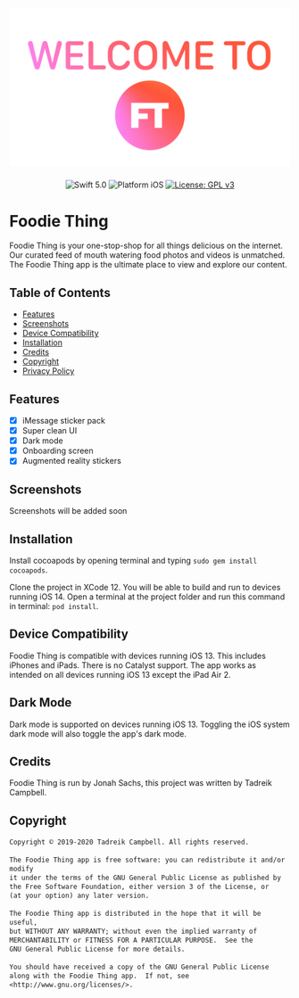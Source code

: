 ![Foodie Thing](Welcome.png)
==========

<p align="center">
<img src="https://img.shields.io/badge/Swift-5.0-orange.svg" alt="Swift 5.0"/>
<img src="https://img.shields.io/badge/platform-iOS-lightgrey.svg" alt="Platform iOS"/>
<a href="/LICENSE">
<img src="https://img.shields.io/badge/License-GPLv3-blue.svg" alt="License: GPL v3"/>
</a>
</p>

# Foodie Thing
Foodie Thing is your one-stop-shop for all things delicious on the internet. Our curated feed of mouth watering food photos and videos is unmatched. The Foodie Thing app is the ultimate place to view and explore our content.



## Table of Contents

- [Features](#features)
- [Screenshots](#screenshots)
- [Device Compatibility](#device-compatibility)
- [Installation](#installation)
- [Credits](#credits)
- [Copyright](#copyright)
- [Privacy Policy](privacy_policy.md)

## Features

- [x] iMessage sticker pack
- [x] Super clean UI
- [x] Dark mode
- [x] Onboarding screen
- [x] Augmented reality stickers

## Screenshots

Screenshots will be added soon


## Installation

Install cocoapods by opening terminal and typing ```sudo gem install cocoapods```.

Clone the project in XCode 12. You will be able to build and run to devices running iOS 14. 
Open a terminal at the project folder and run this command in terminal: ```pod install```.


## Device Compatibility

Foodie Thing is compatible with devices running iOS 13. This includes iPhones and iPads. There is no Catalyst support. 
The app works as intended on all devices running iOS 13 except the iPad Air 2.


## Dark Mode

Dark mode is supported on devices running iOS 13. Toggling the iOS system dark mode will also toggle the app's dark mode.


## Credits

Foodie Thing is run by Jonah Sachs, this project was written by Tadreik Campbell.

## Copyright

    Copyright © 2019-2020 Tadreik Campbell. All rights reserved.

    The Foodie Thing app is free software: you can redistribute it and/or modify
    it under the terms of the GNU General Public License as published by
    the Free Software Foundation, either version 3 of the License, or
    (at your option) any later version.

    The Foodie Thing app is distributed in the hope that it will be useful,
    but WITHOUT ANY WARRANTY; without even the implied warranty of
    MERCHANTABILITY or FITNESS FOR A PARTICULAR PURPOSE.  See the
    GNU General Public License for more details.

    You should have received a copy of the GNU General Public License
    along with the Foodie Thing app.  If not, see <http://www.gnu.org/licenses/>.


